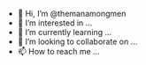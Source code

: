 - 👋 Hi, I’m @themanamongmen
- 👀 I’m interested in ...
- 🌱 I’m currently learning ...
- 💞️ I’m looking to collaborate on ...
- 📫 How to reach me ...

<!---
themanamongmen/themanamongmen is a ✨ special ✨ repository because its `README.md` (this file) appears on your GitHub profile.
You can click the Preview link to take a look at your changes.
--->
